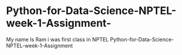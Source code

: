 # Python-for-Data-Science-NPTEL-week-1-Assignment-
My name Is Ram i was first class in NPTEL  Python-for-Data-Science-NPTEL-week-1-Assignment 
